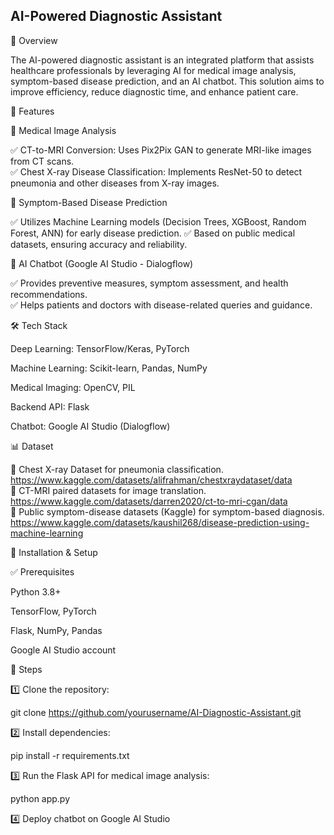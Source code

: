 ## AI-Powered Diagnostic Assistant

📌 Overview

The AI-powered diagnostic assistant is an integrated platform that assists healthcare professionals by leveraging AI for medical image analysis, symptom-based disease prediction, and an AI chatbot. This solution aims to improve efficiency, reduce diagnostic time, and enhance patient care.

🚀 Features

🔬 Medical Image Analysis

✅ CT-to-MRI Conversion: Uses Pix2Pix GAN to generate MRI-like images from CT scans.<br>
✅ Chest X-ray Disease Classification: Implements ResNet-50 to detect pneumonia and other diseases from X-ray images.

🏥 Symptom-Based Disease Prediction

✅ Utilizes Machine Learning models (Decision Trees, XGBoost, Random Forest, ANN) for early disease prediction.
✅ Based on public medical datasets, ensuring accuracy and reliability.

💬 AI Chatbot (Google AI Studio - Dialogflow)

✅ Provides preventive measures, symptom assessment, and health recommendations.<br>
✅ Helps patients and doctors with disease-related queries and guidance.

🛠 Tech Stack

Deep Learning: TensorFlow/Keras, PyTorch

Machine Learning: Scikit-learn, Pandas, NumPy

Medical Imaging: OpenCV, PIL

Backend API: Flask

Chatbot: Google AI Studio (Dialogflow)

📊 Dataset

📌 Chest X-ray Dataset for pneumonia classification. https://www.kaggle.com/datasets/alifrahman/chestxraydataset/data <br>
📌 CT-MRI paired datasets for image translation. https://www.kaggle.com/datasets/darren2020/ct-to-mri-cgan/data <br>
📌 Public symptom-disease datasets (Kaggle) for symptom-based diagnosis. https://www.kaggle.com/datasets/kaushil268/disease-prediction-using-machine-learning <br>

🔧 Installation & Setup

✅ Prerequisites

Python 3.8+

TensorFlow, PyTorch

Flask, NumPy, Pandas

Google AI Studio account

🚀 Steps

1️⃣ Clone the repository:

git clone https://github.com/yourusername/AI-Diagnostic-Assistant.git

2️⃣ Install dependencies:

pip install -r requirements.txt

3️⃣ Run the Flask API for medical image analysis:

python app.py

4️⃣ Deploy chatbot on Google AI Studio


